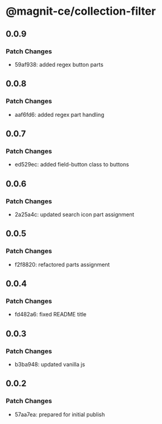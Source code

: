# @magnit-ce/collection-filter

## 0.0.9

### Patch Changes

- 59af938: added regex button parts

## 0.0.8

### Patch Changes

- aaf6fd6: added regex part handling

## 0.0.7

### Patch Changes

- ed529ec: added field-button class to buttons

## 0.0.6

### Patch Changes

- 2a25a4c: updated search icon part assignment

## 0.0.5

### Patch Changes

- f2f8820: refactored parts assignment

## 0.0.4

### Patch Changes

- fd482a6: fixed README title

## 0.0.3

### Patch Changes

- b3ba948: updated vanilla js

## 0.0.2

### Patch Changes

- 57aa7ea: prepared for initial publish
